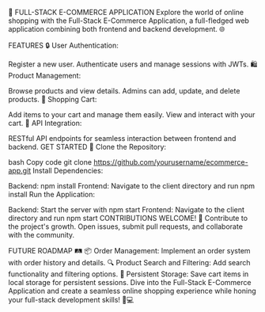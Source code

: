 🛒 FULL-STACK E-COMMERCE APPLICATION
Explore the world of online shopping with the Full-Stack E-Commerce Application, a full-fledged web application combining both frontend and backend development. 🌐

FEATURES
🔒 User Authentication:

Register a new user.
Authenticate users and manage sessions with JWTs.
🛍️ Product Management:

Browse products and view details.
Admins can add, update, and delete products.
🛒 Shopping Cart:

Add items to your cart and manage them easily.
View and interact with your cart.
🔗 API Integration:

RESTful API endpoints for seamless interaction between frontend and backend.
GET STARTED 🚀
Clone the Repository:

bash
Copy code
git clone https://github.com/yourusername/ecommerce-app.git
Install Dependencies:

Backend: npm install
Frontend: Navigate to the client directory and run npm install
Run the Application:

Backend: Start the server with npm start
Frontend: Navigate to the client directory and run npm start
CONTRIBUTIONS WELCOME! 🎉
Contribute to the project's growth. Open issues, submit pull requests, and collaborate with the community.

FUTURE ROADMAP 🛤️
📦 Order Management: Implement an order system with order history and details.
🔍 Product Search and Filtering: Add search functionality and filtering options.
💾 Persistent Storage: Save cart items in local storage for persistent sessions.
Dive into the Full-Stack E-Commerce Application and create a seamless online shopping experience while honing your full-stack development skills! 🛒💻

